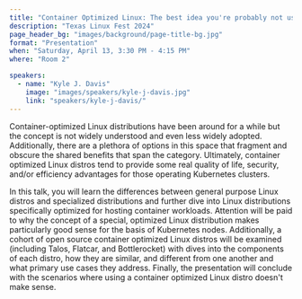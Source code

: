 ```yaml
---
title: "Container Optimized Linux: The best idea you're probably not using."
description: "Texas Linux Fest 2024"
page_header_bg: "images/background/page-title-bg.jpg"
format: "Presentation"
when: "Saturday, April 13, 3:30 PM - 4:15 PM"
where: "Room 2"

speakers:
  - name: "Kyle J. Davis"
    image: "images/speakers/kyle-j-davis.jpg"
    link: "speakers/kyle-j-davis/"
---
```


Container-optimized Linux distributions have been around for a while but the
concept is not widely understood and even less widely adopted.  Additionally,
there are a plethora of options in this space that fragment and obscure the
shared benefits that span the category.  Ultimately, container optimized Linux
distros tend to provide some real quality of life, security, and/or efficiency
advantages for those operating Kubernetes clusters.

In this talk, you will learn the differences between general purpose Linux
distros and specialized distributions and further dive into Linux distributions
specifically optimized for hosting container workloads.  Attention will be paid
to why the concept of a special, optimized Linux distribution makes
particularly good sense for the basis of Kubernetes nodes.  Additionally, a
cohort of open source container optimized Linux distros will be examined
(including Talos, Flatcar, and Bottlerocket) with dives into the components of
each distro, how they are similar, and different from one another and what
primary use cases they address.  Finally, the presentation will conclude with
the scenarios where using a container optimized Linux distro doesn't make
sense.
